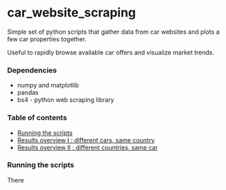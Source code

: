 # car_website_scraping

Simple set of python scripts that gather data from car websites and plots a few car properties together.

Useful to rapidly browse available car offers and visualize market trends.

### Dependencies

* numpy and matplotlib
* pandas
* bs4 - python web scraping library

### Table of contents
* [Running the scripts](#running-the-scripts)
* [Results overview I : different cars, same country](#results-overview-I--different-cars,-same-country)
* [Results overview II : different countries, same car](#results-overview-II--different-countries,-same-car)

### Running the scripts
There
